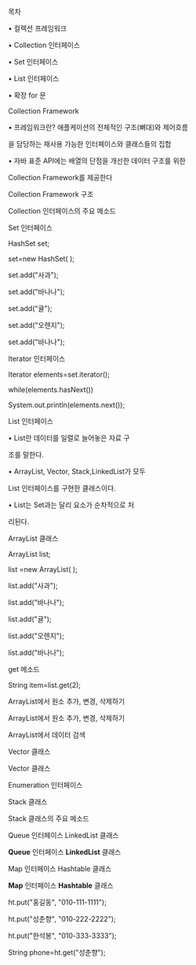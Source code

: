 ﻿<a name="br1"></a> 

목차

• 컬렉션 프레임워크

• Collection 인터페이스

• Set 인터페이스

• List 인터페이스

• 확장 for 문



<a name="br2"></a> 

Collection Framework

• 프레임워크란? 애플케이션의 전체적인 구조(뼈대)와 제어흐름

을 담당하는 재사용 가능한 인터페이스와 클래스들의 집합

• 자바 표준 API에는 배열의 단점을 개선한 데이터 구조를 위한

Collection Framework를 제공한다



<a name="br3"></a> 

Collection Framework 구조



<a name="br4"></a> 

Collection 인터페이스의 주요 메소드



<a name="br5"></a> 

Set 인터페이스

HashSet<String> set;

set=new HashSet<String>( );

set.add("사과");

set.add("바나나");

set.add("귤");

set.add("오렌지");

set.add("바나나");



<a name="br6"></a> 

Iterator 인터페이스

Iterator elements=set.iterator();

while(elements.hasNext())

System.out.println(elements.next());



<a name="br7"></a> 

List 인터페이스

• List란 데이터를 일렬로 늘어놓은 자료 구

조를 말한다.

• ArrayList, Vector, Stack,LinkedList가 모두

List 인터페이스를 구현한 클래스이다.

• List는 Set과는 달리 요소가 순차적으로 처

리된다.



<a name="br8"></a> 

ArrayList 클래스

ArrayList<String> list;

list =new ArrayList<String>( );

list.add("사과");

list.add("바나나");

list.add("귤");

list.add("오렌지");

list.add("바나나");



<a name="br9"></a> 

get 메소드

String item=list.get(2);



<a name="br10"></a> 

ArrayList에서 원소 추가, 변경, 삭제하기



<a name="br11"></a> 

ArrayList에서 원소 추가, 변경, 삭제하기



<a name="br12"></a> 

ArrayList에서 데이터 검색



<a name="br13"></a> 

Vector 클래스



<a name="br14"></a> 

Vector 클래스



<a name="br15"></a> 

Enumeration 인터페이스



<a name="br16"></a> 

Stack 클래스



<a name="br17"></a> 

Stack 클래스의 주요 메소드



<a name="br18"></a> 

Queue 인터페이스 LinkedList 클래스



<a name="br19"></a> 

**Queue** 인터페이스 **LinkedList** 클래스



<a name="br20"></a> 

Map 인터페이스 Hashtable 클래스



<a name="br21"></a> 

**Map** 인터페이스 **Hashtable** 클래스

ht.put("홍길동", "010-111-1111");

ht.put("성춘향", "010-222-2222");

ht.put("한석봉", "010-333-3333");

String phone=ht.get("성춘향");

